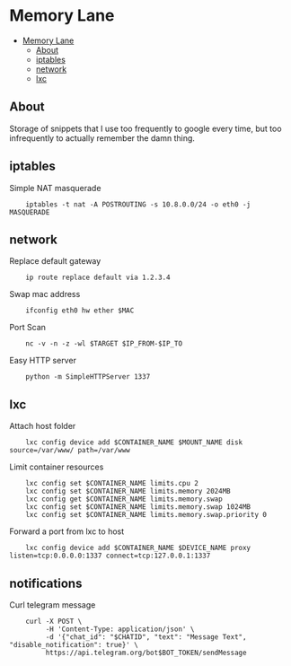 # Memory Lane

* [Memory Lane](#memory-lane)
  * [About](#About)
  * [iptables](#iptables)
  * [network](#network)
  * [lxc](#lxc)

## About

Storage of snippets that I use too frequently to google every time, but too infrequently to actually remember the damn thing.

## iptables

Simple NAT masquerade

```shell
    iptables -t nat -A POSTROUTING -s 10.8.0.0/24 -o eth0 -j MASQUERADE 
```

## network

Replace default gateway

```shell
    ip route replace default via 1.2.3.4
```

Swap mac address

```shell
    ifconfig eth0 hw ether $MAC
```

Port Scan

```shell
    nc -v -n -z -wl $TARGET $IP_FROM-$IP_TO
```

Easy HTTP server

```shell
    python -m SimpleHTTPServer 1337
```

## lxc

Attach host folder

```shell
    lxc config device add $CONTAINER_NAME $MOUNT_NAME disk source=/var/www/ path=/var/www
```

Limit container resources

```shell
    lxc config set $CONTAINER_NAME limits.cpu 2
    lxc config set $CONTAINER_NAME limits.memory 2024MB
    lxc config get $CONTAINER_NAME limits.memory.swap 
    lxc config set $CONTAINER_NAME limits.memory.swap 1024MB
    lxc config set $CONTAINER_NAME limits.memory.swap.priority 0
```

Forward a port from lxc to host

```shell
    lxc config device add $CONTAINER_NAME $DEVICE_NAME proxy listen=tcp:0.0.0.0:1337 connect=tcp:127.0.0.1:1337
```

## notifications

Curl telegram message

```shell
	curl -X POST \
	     -H 'Content-Type: application/json' \
	     -d '{"chat_id": "$CHATID", "text": "Message Text", "disable_notification": true}' \
	     https://api.telegram.org/bot$BOT_TOKEN/sendMessage
```

